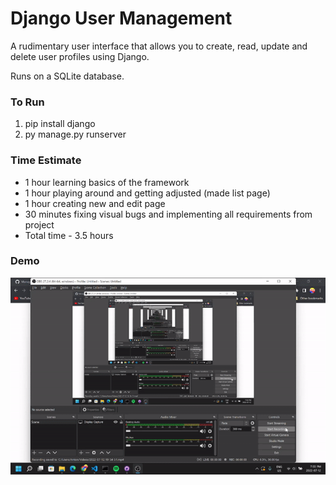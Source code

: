 # Django User Management

A rudimentary user interface that allows you to create, read, update and delete user profiles using Django.

Runs on a SQLite database. 

### To Run
1. pip install django
2. py manage.py runserver


### Time Estimate
- 1 hour learning basics of the framework
- 1 hour playing around and getting adjusted (made list page)
- 1 hour creating new and edit page
- 30 minutes fixing visual bugs and implementing all requirements from project
- Total time - 3.5 hours

### Demo
![Demo](/demo.gif)
